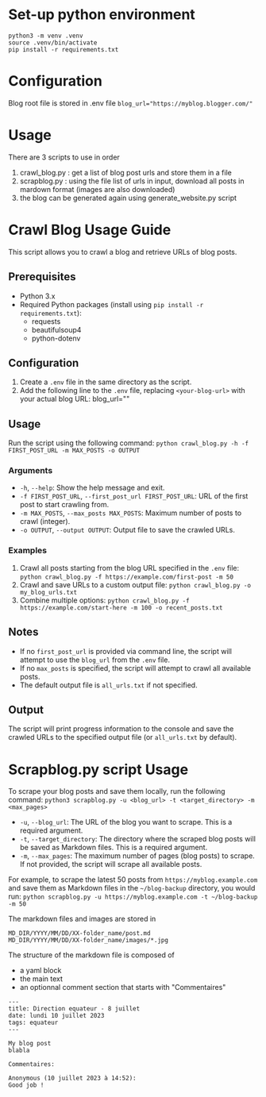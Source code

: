 # Set-up python environment
```
python3 -m venv .venv
source .venv/bin/activate
pip install -r requirements.txt
```

# Configuration
Blog root file is stored in .env file
```blog_url="https://myblog.blogger.com/"```

# Usage
There are 3 scripts to use in order
1. crawl_blog.py : get a list of blog post urls and store them in a file
2. scrapblog.py : using the file list of urls in input, download all posts in mardown format (images are also downloaded)
3. the blog can be generated again using generate_website.py script


# Crawl Blog Usage Guide

This script allows you to crawl a blog and retrieve URLs of blog posts.

## Prerequisites

- Python 3.x
- Required Python packages (install using `pip install -r requirements.txt`):
  - requests
  - beautifulsoup4
  - python-dotenv

## Configuration

1. Create a `.env` file in the same directory as the script.
2. Add the following line to the `.env` file, replacing `<your-blog-url>` with your actual blog URL: blog_url="<your-blog-url>"


## Usage

Run the script using the following command:
```python crawl_blog.py -h -f FIRST_POST_URL -m MAX_POSTS -o OUTPUT```

### Arguments

- `-h`, `--help`: Show the help message and exit.
- `-f FIRST_POST_URL`, `--first_post_url FIRST_POST_URL`: URL of the first post to start crawling from.
- `-m MAX_POSTS`, `--max_posts MAX_POSTS`: Maximum number of posts to crawl (integer).
- `-o OUTPUT`, `--output OUTPUT`: Output file to save the crawled URLs.

### Examples

1. Crawl all posts starting from the blog URL specified in the `.env` file:
```python crawl_blog.py -f https://example.com/first-post -m 50```
2. Crawl and save URLs to a custom output file:
```python crawl_blog.py -o my_blog_urls.txt```
3. Combine multiple options:
```python crawl_blog.py -f https://example.com/start-here -m 100 -o recent_posts.txt```

## Notes

- If no `first_post_url` is provided via command line, the script will attempt to use the `blog_url` from the `.env` file.
- If no `max_posts` is specified, the script will attempt to crawl all available posts.
- The default output file is `all_urls.txt` if not specified.

## Output

The script will print progress information to the console and save the crawled URLs to the specified output file (or `all_urls.txt` by default).


# Scrapblog.py script Usage
To scrape your blog posts and save them locally, run the following command:
```python3 scrapblog.py -u <blog_url> -t <target_directory> -m <max_pages>```
- `-u`, `--blog_url`: The URL of the blog you want to scrape. This is a required argument.
- `-t`, `--target_directory`: The directory where the scraped blog posts will be saved as Markdown files. This is a required argument.
- `-m`, `--max_pages`: The maximum number of pages (blog posts) to scrape. If not provided, the script will scrape all available posts.

For example, to scrape the latest 50 posts from `https://myblog.example.com` and save them as Markdown files in the `~/blog-backup` directory, you would run:
```python scrapblog.py -u https://myblog.example.com -t ~/blog-backup -m 50```

The markdown files and images are stored in
```
MD_DIR/YYYY/MM/DD/XX-folder_name/post.md
MD_DIR/YYYY/MM/DD/XX-folder_name/images/*.jpg
```
The structure of the markdown file is composed of 
- a yaml block
- the main text
- an optionnal comment section that starts with "Commentaires"
```
---
title: Direction equateur - 8 juillet
date: lundi 10 juillet 2023
tags: equateur
---

My blog post
blabla

Commentaires:

Anonymous (10 juillet 2023 à 14:52):
Good job !

```